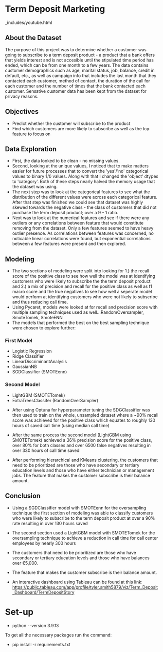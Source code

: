 # Term Deposit Marketing

_includes/youtube.html



## About the Dataset
The purpose of this project was to determine whether a customer was going to subscribe to a term deposit product - a product that a bank offers that yields interest and is not accesible until the stipulated time period has ended, which can be from one month to a few years. The data contains customer demographics such as age, marital status, job, balance, credit in default, etc., as well as campaign info that includes the last month that they contacted each customer, method of contact, the duration of the call for each customer and the number of times that the bank contacted each customer. Sensative customer data has been kept from the dataset for privacy reasons. 

## Objectives
* Predict whether the customer will subscribe to the product
* Find which customers are more likely to subscribe as well as the top feature to focus on 

## Data Exploration
- First, the data looked to be clean - no missing values.
- Second, looking at the unique values, I noticed that to make matters easier for future processes that to convert the 'yes'/'no' categorical values to binary 1/0 values. Along with that I changed the 'object' dtypes to 'category'. Both of these steps nearly halved the memory usage that the dataset was using.
- The next step was to look at the categorical features to see what the distribution of the different values were across each categorical feature. After that step was finished we could see that dataset was highly skewed towards the negative class - the class of customers that did not purchase the term deposit product; over a 9 - 1 ratio.
- Next was to look at the numerical features and see if there were any outliers or any correlations between feature that would constitute removing from the dataset. Only a few features seemed to have heavy outlier presence. As correlations between features was concerned, no noticable linear correlations were found, but exponential correlations between a few features were present and then explored.

## Modeling
- The two sections of modeling were split into looking for 1.) the recall score of the positive class to see how well the model was at identifying customers who were likely to subscribe the the term deposit product and 2.) a mix of precision and recall for the positive class as well as f1 macro score and the true negatives to see how well a seperate model would perform at identifying customers who were not likely to subscribe and thus reducing call time.
- Using Pycaret, models were looked at for recall and precision score with multiple sampling techniques used as well...RandomOversampler, SmoteTomek, SmoteENN
- The models that performed the best on the best sampling technique were chosen to explore further:
### First Model
* Logistic Regression
* Ridge Classifier
* LinearDiscriminantAnalysis
* GaussianNB
* SGDClassifier (SMOTEenn)
### Second Model
* LightGBM (SMOTETomek)
* ExtraTreesClassifer (RandomOverSampler)

- After using Optuna for hyperparameter tuning the SDGClassifier was then used to train on the whole, unsampled dataset where a ~90% recall score was achieved for the positive class which equates to roughly 130 hours of saved call time (using median call time)

- After the same process the second model (LightGBM using SMOTETomek) achieved a 36% precision score for the positive class, over 80% for both classes and over 6500 false negatives resulting in over 330 hours of call time saved

- After performing hierarchical and KMeans clustering, the customers that need to be prioritized are those who have secondary or tertiary education levels and those who have either technician or management jobs. The feature that makes the customer subscribe is their balance amount.

## Conclusion
* Using a SGDClassifier model with SMOTEenn for the oversampling technique the first section of modeling was able to classify customers who were likely to subscribe to the term deposit product at over a 90% rate resulting in over 130 hours saved
* The second section used a LightGBM model with SMOTETomek for the oversampling technique to achieve a reduction in call time for call center employees by nearly 300 hours
* The customers that need to be prioritized are those who have secondary or tertiary education levels and those who have balances over €5,000.
* The feature that makes the customer subscribe is their balance amount.

* An interactive dashboard using Tableau can be found at this link: https://public.tableau.com/app/profile/tyler.smith5879/viz/Term_Deposit_Dashboard/TermDepositStory

# Set-up
* python --version 3.9.13

To get all the necessary packages run the command:
 - pip install -r requirements.txt
